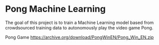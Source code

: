 # Pong Machine Learning
The goal of this project is to train a Machine Learning model based from crowdsourced training data to autonomously play the video game Pong.

Pong Game https://archive.org/download/PongWinEN/Pong_Win_EN.zip
